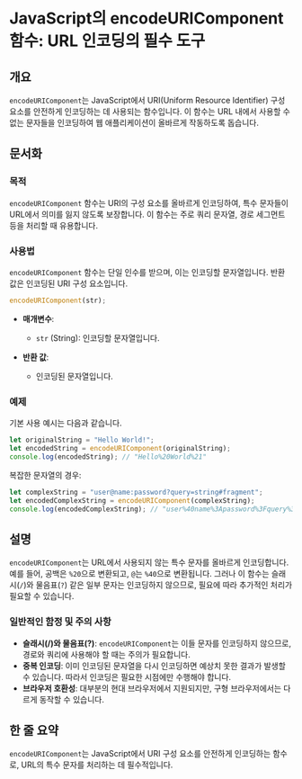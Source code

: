 <!--
Meta Description: # JavaScript의 encodeURIComponent 함수: URL 인코딩의 필수 도구 ## 개요 `encodeURIComponent`는 JavaScript에서 URI(Uniform Resource Identifier) 구성 요소를 안전하게 인코딩하는 데 사용되는...
Meta Keywords: encodeuricomponent, 함수는, let, uri, 요소를
-->

# JavaScript의 encodeURIComponent 함수: URL 인코딩의 필수 도구

## 개요
`encodeURIComponent`는 JavaScript에서 URI(Uniform Resource Identifier) 구성 요소를 안전하게 인코딩하는 데 사용되는 함수입니다. 이 함수는 URL 내에서 사용할 수 없는 문자들을 인코딩하여 웹 애플리케이션이 올바르게 작동하도록 돕습니다.

## 문서화
### 목적
`encodeURIComponent` 함수는 URI의 구성 요소를 올바르게 인코딩하여, 특수 문자들이 URL에서 의미를 잃지 않도록 보장합니다. 이 함수는 주로 쿼리 문자열, 경로 세그먼트 등을 처리할 때 유용합니다.

### 사용법
`encodeURIComponent` 함수는 단일 인수를 받으며, 이는 인코딩할 문자열입니다. 반환 값은 인코딩된 URI 구성 요소입니다.

```javascript
encodeURIComponent(str);
```

- **매개변수**:
  - `str` (String): 인코딩할 문자열입니다.
  
- **반환 값**: 
  - 인코딩된 문자열입니다.

### 예제
기본 사용 예시는 다음과 같습니다.

```javascript
let originalString = "Hello World!";
let encodedString = encodeURIComponent(originalString);
console.log(encodedString); // "Hello%20World%21"
```

복잡한 문자열의 경우:

```javascript
let complexString = "user@name:password?query=string#fragment";
let encodedComplexString = encodeURIComponent(complexString);
console.log(encodedComplexString); // "user%40name%3Apassword%3Fquery%3Dstring%23fragment"
```

## 설명
`encodeURIComponent`는 URL에서 사용되지 않는 특수 문자를 올바르게 인코딩합니다. 예를 들어, 공백은 `%20`으로 변환되고, `@`는 `%40`으로 변환됩니다. 그러나 이 함수는 슬래시(`/`)와 물음표(`?`) 같은 일부 문자는 인코딩하지 않으므로, 필요에 따라 추가적인 처리가 필요할 수 있습니다.

### 일반적인 함정 및 주의 사항
- **슬래시(/)와 물음표(?)**: `encodeURIComponent`는 이들 문자를 인코딩하지 않으므로, 경로와 쿼리에 사용해야 할 때는 주의가 필요합니다.
- **중복 인코딩**: 이미 인코딩된 문자열을 다시 인코딩하면 예상치 못한 결과가 발생할 수 있습니다. 따라서 인코딩은 필요한 시점에만 수행해야 합니다.
- **브라우저 호환성**: 대부분의 현대 브라우저에서 지원되지만, 구형 브라우저에서는 다르게 동작할 수 있습니다.

## 한 줄 요약
`encodeURIComponent`는 JavaScript에서 URI 구성 요소를 안전하게 인코딩하는 함수로, URL의 특수 문자를 처리하는 데 필수적입니다.